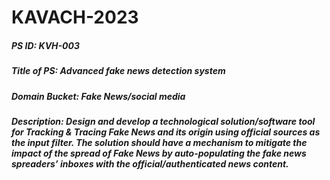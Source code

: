 # KAVACH-2023


##### PS ID:	KVH-003

##### Title of PS:	Advanced fake news detection system

##### Domain Bucket:	Fake News/social media

##### Description:	Design and develop a technological solution/software tool for Tracking & Tracing Fake News and its origin using official sources as the input filter. The solution should have a mechanism to mitigate the impact of the spread of Fake News by auto-populating the fake news spreaders’ inboxes with the official/authenticated news content.
